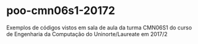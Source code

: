 # poo-cmn06s1-20172

Exemplos de códigos vistos em sala de aula da turma CMN06S1 do curso de Engenharia da Computação do Uninorte/Laureate em 2017/2
